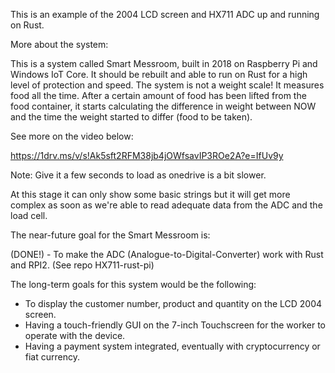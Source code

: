 
This is an example of the 2004 LCD screen and HX711 ADC up and running on Rust.

More about the system:

This is a system called Smart Messroom, built in 2018 on Raspberry Pi and Windows IoT Core. It should be rebuilt and able to run on Rust for a high level of protection and speed. 
The system is not a weight scale! It measures food all the time. After a certain amount of food has been lifted from the food container, it starts calculating the difference in weight between NOW and the time the weight started to differ (food to be taken).

See more on the video below:

https://1drv.ms/v/s!Ak5sft2RFM38jb4jOWfsavIP3ROe2A?e=IfUv9y

Note: Give it a few seconds to load as onedrive is a bit slower.

At this stage it can only show some basic strings but it will get more complex as soon as we're able to read adequate data from the ADC and the load cell.

The near-future goal for the Smart Messroom is:

 (DONE!) - To make the ADC (Analogue-to-Digital-Converter) work with Rust and RPI2. (See repo HX711-rust-pi)

The long-term goals for this system would be the following:

 - To display the customer number, product and quantity on the LCD 2004 screen.
 - Having a touch-friendly GUI on the 7-inch Touchscreen for the worker to operate with the device.
 - Having a payment system integrated, eventually with cryptocurrency or fiat currency.
